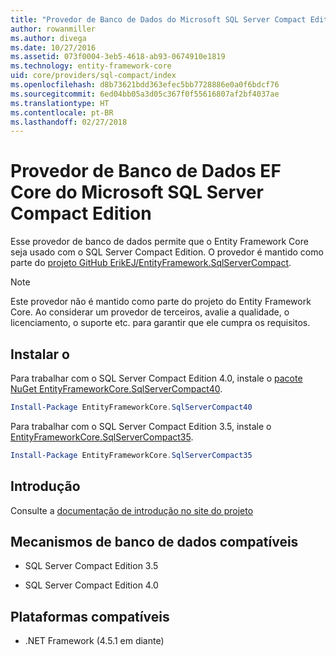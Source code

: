 ```yaml
---
title: "Provedor de Banco de Dados do Microsoft SQL Server Compact Edition – EF Core"
author: rowanmiller
ms.author: divega
ms.date: 10/27/2016
ms.assetid: 073f0004-3eb5-4618-ab93-0674910e1819
ms.technology: entity-framework-core
uid: core/providers/sql-compact/index
ms.openlocfilehash: d8b73621bdd363efec5bb7728886e0a0f6bdcf76
ms.sourcegitcommit: 6ed04bb05a3d05c367f0f55616807af2bf4037ae
ms.translationtype: HT
ms.contentlocale: pt-BR
ms.lasthandoff: 02/27/2018
---
```

# <a name="microsoft-sql-server-compact-edition-ef-core-database-provider"></a>Provedor de Banco de Dados EF Core do Microsoft SQL Server Compact Edition

Esse provedor de banco de dados permite que o Entity Framework Core seja usado com o SQL Server Compact Edition. O provedor é mantido como parte do [projeto GitHub ErikEJ/EntityFramework.SqlServerCompact](https://github.com/ErikEJ/EntityFramework.SqlServerCompact).

> [!NOTE]  
> Este provedor não é mantido como parte do projeto do Entity Framework Core. Ao considerar um provedor de terceiros, avalie a qualidade, o licenciamento, o suporte etc. para garantir que ele cumpra os requisitos.

## <a name="install"></a>Instalar o

Para trabalhar com o SQL Server Compact Edition 4.0, instale o [pacote NuGet EntityFrameworkCore.SqlServerCompact40](https://www.nuget.org/packages/EntityFrameworkCore.SqlServerCompact40).

``` powershell
Install-Package EntityFrameworkCore.SqlServerCompact40
```

Para trabalhar com o SQL Server Compact Edition 3.5, instale o [EntityFrameworkCore.SqlServerCompact35](https://www.nuget.org/packages/EntityFrameworkCore.SqlServerCompact35).

``` powershell
Install-Package EntityFrameworkCore.SqlServerCompact35
```

## <a name="get-started"></a>Introdução

Consulte a [documentação de introdução no site do projeto](https://github.com/ErikEJ/EntityFramework.SqlServerCompact/wiki/Using-EF-Core-with-SQL-Server-Compact-in-Traditional-.NET-Applications)

## <a name="supported-database-engines"></a>Mecanismos de banco de dados compatíveis

* SQL Server Compact Edition 3.5

* SQL Server Compact Edition 4.0

## <a name="supported-platforms"></a>Plataformas compatíveis

* .NET Framework (4.5.1 em diante)
